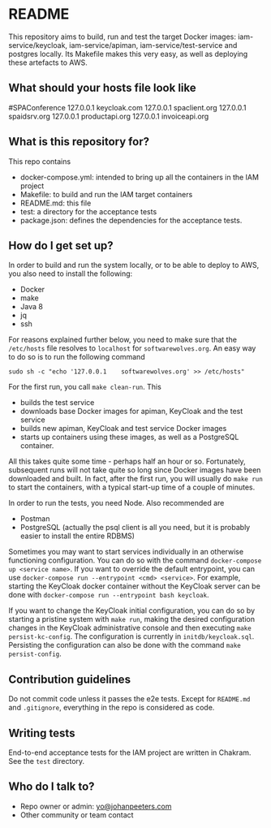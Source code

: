 # README #

This repository aims to build, run and test the target Docker images: iam-service/keycloak, iam-service/apiman, iam-service/test-service and postgres locally. Its Makefile makes this very easy, as well as deploying these artefacts to AWS.

## What should your hosts file look like ##
#SPAConference
127.0.0.1	keycloak.com
127.0.0.1	spaclient.org
127.0.0.1	spaidsrv.org
127.0.0.1	productapi.org
127.0.0.1	invoiceapi.org

## What is this repository for? ##

This repo contains
* docker-compose.yml: intended to bring up all the containers in the IAM project
* Makefile: to build and run the IAM target containers
* README.md: this file
* test: a directory for the acceptance tests
* package.json: defines the dependencies for the acceptance tests.

## How do I get set up? ##

In order to build and run the system locally, or to be able to deploy to AWS, you also need to install the following:
* Docker
* make
* Java 8
* jq
* ssh

For reasons explained further below, you need to make sure that the `/etc/hosts` file resolves to `localhost` for `softwarewolves.org`. An easy way to do so is to run the following command

    sudo sh -c "echo '127.0.0.1    softwarewolves.org' >> /etc/hosts"    

For the first run, you call `make clean-run`. This
* builds the test service
* downloads base Docker images for apiman, KeyCloak and the test service
* builds new apiman, KeyCloak and test service Docker images
* starts up containers using these images, as well as a PostgreSQL container.

All this takes quite some time - perhaps half an hour or so. Fortunately, subsequent runs will not take quite so long since Docker images have been downloaded and built. In fact, after the first run, you will usually do `make run` to start the containers, with a typical start-up time of a couple of minutes.

In order to run the tests, you need Node. Also recommended are
* Postman
* PostgreSQL (actually the psql client is all you need, but it is probably easier to install the entire RDBMS)

Sometimes you may want to start services individually in an otherwise functioning configuration. You can do so with the command `docker-compose up <service name>`. If you want to override the default entrypoint, you can use `docker-compose run --entrypoint <cmd> <service>`. For example, starting the KeyCloak docker container without the KeyCloak server can be done with `docker-compose run --entrypoint bash keycloak`.

If you want to change the KeyCloak initial configuration, you can do so by starting a pristine system with `make run`, making the desired configuration changes in the KeyCloak administrative console and then executing `make persist-kc-config`. The configuration is currently in `initdb/keycloak.sql`. Persisting the configuration can also be done with the  command `make persist-config`.

## Contribution guidelines ##

Do not commit code unless it passes the e2e tests. Except for `README.md` and `.gitignore`, everything in the repo is considered as code.

## Writing tests ##

End-to-end acceptance tests for the IAM project are written in Chakram. See the `test` directory.

## Who do I talk to? ##

* Repo owner or admin: yo@johanpeeters.com
* Other community or team contact
